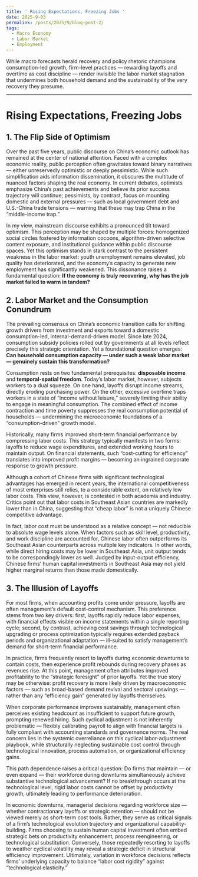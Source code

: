 ```yaml
---
title: ' Rising Expectations, Freezing Jobs '
date: 2025-9-03
permalink: /posts/2025/9/blog-post-2/
tags:
  - Macro Economy
  - Labor Market
  - Employment
---
```


While macro forecasts herald recovery and policy rhetoric champions consumption-led growth, firm-level practices — rewarding layoffs and overtime as cost discipline — render invisible the labor market stagnation that undermines both household demand and the sustainability of the very recovery they presume.

----

# Rising Expectations, Freezing Jobs

## 1. The Flip Side of Optimism

Over the past five years, public discourse on China’s economic outlook has remained at the center of national attention. Faced with a complex economic reality, public perception often gravitates toward binary narratives — either unreservedly optimistic or deeply pessimistic. While such simplification aids information dissemination, it obscures the multitude of nuanced factors shaping the real economy. In current debates, optimists emphasize China’s past achievements and believe its prior success trajectory will continue; pessimists, by contrast, focus on mounting domestic and external pressures — such as local government debt and U.S.-China trade tensions — warning that these may trap China in the “middle-income trap.”

In my view, mainstream discourse exhibits a pronounced tilt toward optimism. This perception may be shaped by multiple forces: homogenized social circles fostered by information cocoons, algorithm-driven selective content exposure, and institutional guidance within public discourse spaces. Yet this optimism stands in stark contrast to the persistent weakness in the labor market: youth unemployment remains elevated, job quality has deteriorated, and the economy’s capacity to generate new employment has significantly weakened. This dissonance raises a fundamental question: **If the economy is truly recovering, why has the job market failed to warm in tandem?**

## 2. Labor Market and the Consumption Conundrum

The prevailing consensus on China’s economic transition calls for shifting growth drivers from investment and exports toward a domestic consumption-led, internal-demand-driven model. Since late 2024, consumption subsidy policies rolled out by governments at all levels reflect precisely this strategic orientation. Yet a foundational question emerges: **Can household consumption capacity — under such a weak labor market — genuinely sustain this transformation?**

Consumption rests on two fundamental prerequisites: **disposable income** and **temporal-spatial freedom**. Today’s labor market, however, subjects workers to a dual squeeze. On one hand, layoffs disrupt income streams, directly eroding purchasing power. On the other, excessive overtime traps workers in a state of “income without leisure,” severely limiting their ability to engage in meaningful consumption. The combined effect of income contraction and time poverty suppresses the real consumption potential of households — undermining the microeconomic foundations of a “consumption-driven” growth model.

Historically, many firms improved short-term financial performance by compressing labor costs. This strategy typically manifests in two forms: layoffs to reduce wage expenditures, and extended working hours to maintain output. On financial statements, such “cost-cutting for efficiency” translates into improved profit margins — becoming an ingrained corporate response to growth pressure.

Although a cohort of Chinese firms with significant technological advantages has emerged in recent years, the international competitiveness of most enterprises still relies, to a considerable extent, on relatively low labor costs. This view, however, is contested in both academia and industry. Critics point out that labor costs in Southeast Asian countries are markedly lower than in China, suggesting that “cheap labor” is not a uniquely Chinese competitive advantage.

In fact, labor cost must be understood as a relative concept — not reducible to absolute wage levels alone. When factors such as skill level, productivity, and work discipline are accounted for, Chinese labor often outperforms its Southeast Asian counterparts across multiple key indicators. In other words, while direct hiring costs may be lower in Southeast Asia, unit output tends to be correspondingly lower as well. Judged by input-output efficiency, Chinese firms’ human capital investments in Southeast Asia may not yield higher marginal returns than those made domestically.

## 3. The Illusion of Layoffs

For most firms, when accounting profits come under pressure, layoffs are often management’s default cost-control mechanism. This preference stems from two key drivers: first, layoffs rapidly reduce labor expenses, with financial effects visible on income statements within a single reporting cycle; second, by contrast, achieving cost savings through technological upgrading or process optimization typically requires extended payback periods and organizational adaptation — ill-suited to satisfy management’s demand for short-term financial performance.

In practice, firms frequently resort to layoffs during economic downturns to contain costs, then experience profit rebounds during recovery phases as revenues rise. At this point, management often attributes improved profitability to the “strategic foresight” of prior layoffs. Yet the true story may be otherwise: profit recovery is more likely driven by macroeconomic factors — such as broad-based demand revival and sectoral upswings — rather than any “efficiency gain” generated by layoffs themselves.

When corporate performance improves sustainably, management often perceives existing headcount as insufficient to support future growth, prompting renewed hiring. Such cyclical adjustment is not inherently problematic — flexibly calibrating payroll to align with financial targets is fully compliant with accounting standards and governance norms. The real concern lies in the systemic overreliance on this cyclical labor-adjustment playbook, while structurally neglecting sustainable cost control through technological innovation, process automation, or organizational efficiency gains.

This path dependence raises a critical question: Do firms that maintain — or even expand — their workforce during downturns simultaneously achieve substantive technological advancement? If no breakthrough occurs at the technological level, rigid labor costs cannot be offset by productivity growth, ultimately leading to performance deterioration.

In economic downturns, managerial decisions regarding workforce size — whether contractionary layoffs or strategic retention — should not be viewed merely as short-term cost tools. Rather, they serve as critical signals of a firm’s technological evolution trajectory and organizational capability-building. Firms choosing to sustain human capital investment often embed strategic bets on productivity enhancement, process reengineering, or technological substitution. Conversely, those repeatedly resorting to layoffs to weather cyclical volatility may reveal a strategic deficit in structural efficiency improvement. Ultimately, variation in workforce decisions reflects firms’ underlying capacity to balance “labor cost rigidity” against “technological elasticity.”
